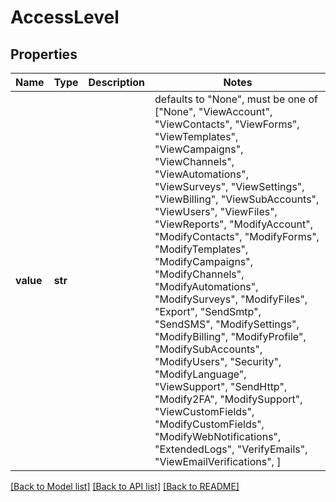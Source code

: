 # AccessLevel

## Properties
Name | Type | Description | Notes
------------ | ------------- | ------------- | -------------
**value** | **str** |  | defaults to "None",  must be one of ["None", "ViewAccount", "ViewContacts", "ViewForms", "ViewTemplates", "ViewCampaigns", "ViewChannels", "ViewAutomations", "ViewSurveys", "ViewSettings", "ViewBilling", "ViewSubAccounts", "ViewUsers", "ViewFiles", "ViewReports", "ModifyAccount", "ModifyContacts", "ModifyForms", "ModifyTemplates", "ModifyCampaigns", "ModifyChannels", "ModifyAutomations", "ModifySurveys", "ModifyFiles", "Export", "SendSmtp", "SendSMS", "ModifySettings", "ModifyBilling", "ModifyProfile", "ModifySubAccounts", "ModifyUsers", "Security", "ModifyLanguage", "ViewSupport", "SendHttp", "Modify2FA", "ModifySupport", "ViewCustomFields", "ModifyCustomFields", "ModifyWebNotifications", "ExtendedLogs", "VerifyEmails", "ViewEmailVerifications", ]

[[Back to Model list]](../README.md#documentation-for-models) [[Back to API list]](../README.md#documentation-for-api-endpoints) [[Back to README]](../README.md)


